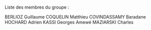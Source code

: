 Liste des membres du groupe :

BERLIOZ Guillaume
COQUELIN Matthieu
COVINDASSAMY Baradane
HOCHARD Adrien
KASSI Georges Amewé
MAZIARSKI Charles
